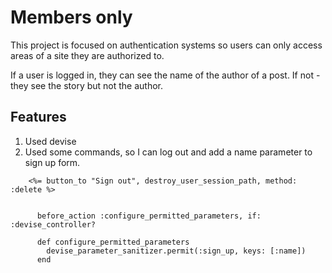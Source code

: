 # Members only
This project is focused on authentication systems so users can only access areas of a site they are authorized to.

If a user is logged in, they can see the name of the author of a post.
If not - they see the story but not the author.

## Features

1. Used devise
2. Used some commands, so I can log out and add a name parameter to sign up form.
```
    <%= button_to "Sign out", destroy_user_session_path, method: :delete %>

      
      before_action :configure_permitted_parameters, if: :devise_controller?

      def configure_permitted_parameters
        devise_parameter_sanitizer.permit(:sign_up, keys: [:name])
      end

```